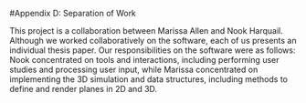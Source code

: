 #Appendix D: Separation of Work

This project is a collaboration between Marissa Allen and Nook Harquail. Although we worked collaboratively on the software, each of us presents an individual thesis paper. Our responsibilities on the software were as follows: Nook concentrated on tools and interactions, including performing user studies and processing user input, while Marissa concentrated on implementing the 3D simulation and data structures, including methods to define and render planes in 2D and 3D.
